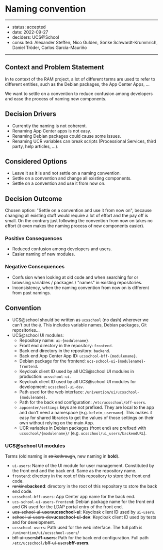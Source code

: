 # Naming convention

---

- status: accepted
- date: 2022-09-27
- deciders: UCS@School
- consulted: Alexander Steffen, Nico Gulden, Sönke Schwardt-Krummrich,
  Daniel Tröder, Carlos García-Mauriño

---

## Context and Problem Statement

In te context of the RAM project, a lot of different terms are used to refer to
different entities, such as the Debian packages, the App Center Apps, ...

We want to settle on a convention to reduce confusion among developers and ease
the process of naming new components.

## Decision Drivers

- Currently the naming is not coherent.
- Renaming App Center apps is not easy.
- Renaming Debian packages could cause some issues.
- Renaming UCR variables can break scripts (Processional Services, third party,
  help articles, ...).

## Considered Options

- Leave it as it is and not settle on a naming convention.
- Settle on a convention and change all existing components.
- Settle on a convention and use it from now on.

## Decision Outcome

Chosen option: "Settle on a convention and use it from now on", because
changing all existing stuff would require a lot of effort and the pay off is
small. On the contrary just following the convention from now on takes no
effort (it even makes the naming process of new components easier).

### Positive Consequences

- Reduced confusion among developers and users.
- Easier naming of new modules.

### Negative Consequences

- Confusion when looking at old code and when searching for or browsing
  variables / packages / "names" in existing repositories.
- Inconsistency, when the naming convention from now on is different from past
  namings.

## Convention

- UCS@school should be written as `ucsschool` (no dash) wherever we can't put
  the `@`. This includes variable names, Debian packages, Git repositories...
- UCS@school UI modules:
  - Repository name: `ui-{modulename}`.
  - Front end directory in the repository: `frontend`.
  - Back end directory in the repository: `backend`.
  - Back end App Center App ID: `ucsschool-bff-{modulename}`.
  - Debian package for the frontend: `ucs-school-ui-{modulename}-frontend`.
  - Keycloak client ID used by all UCS@school UI modules in production:
    `ucsschool-ui`.
  - Keycloak client ID used by all UCS@school UI modules for development:
    `ucsschool-ui-dev`.
  - Path used for the web interface: `/univention/ui/ucsschool-{modulename}`.
  - Path for the back end configuration: `/etc/ucsschool/bff-users`.
  - `appcenter/settings` keys are not prefixed. They are local to the app and
    don't need a namespace (e.g. `kelvin_username`). This makes it easy for
    shared libraries to get the values of those settings on their own without
    relying on the main App.
  - UCR variables in Debian packages (front end) are prefixed with
    `ucsschool/{modulename}/` (e.g. `ucsschool/ui_users/backendURL`).

### UCS@school UI modules

Terms (old naming in ~~strikethrough~~, new naming in **bold**).

- `ui-users`: Name of the UI module for user management. Constituted by the
  front end and the back end. Same as the repository name.
- `frontend`: directory in the root of this repository to store the front end
  code.
- ~~rankine~~**backend**: directory in the root of this repository to store the
  back end code.
- `ucsschool-bff-users`: App Center app name for the back end.
- `ucs-school-ui-users-frontend`: Debian
  package name for the front end and CN used for the LDAP portal entry of the
  front end.
- ~~ucs-school-ui-users~~**ucsschool-ui**: Keycloak client ID used by
  `ui-users`.
- ~~school-ui-users-dev~~**ucsschool-ui-dev**: Keycloak client ID used by
  tests and for development.
- `ucsschool-users`: Path used for the web interface. The full path is
  `/univention/ui/ucsschool-users`/
- ~~bff-ui-users~~**bff-users**: Path for the back end configuration. Full
  path `/etc/ucsschool/`~~bff-ui-users~~**bff-users**.
